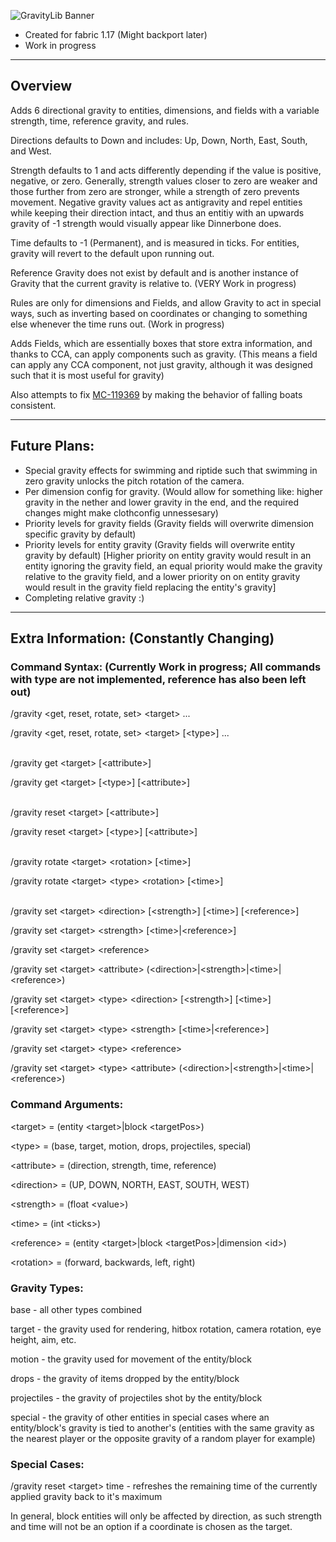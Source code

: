 ![GravityLib Banner](https://user-images.githubusercontent.com/56317194/121430473-c0d05980-c93d-11eb-8f18-4b33ecc59bed.png)

- Created for fabric 1.17 (Might backport later)
- Work in progress

---

## Overview

Adds 6 directional gravity to entities, dimensions, and fields with a variable strength, time, reference gravity, and rules.

Directions defaults to Down and includes: Up, Down, North, East, South, and West.

Strength defaults to 1 and acts differently depending if the value is positive, negative, or zero. Generally, strength values closer to zero are weaker and those further from zero are stronger, while a strength of zero prevents movement. Negative gravity values act as antigravity and repel entities while keeping their direction intact, and thus an entitiy with an upwards gravity of -1 strength would visually appear like Dinnerbone does.

Time defaults to -1 (Permanent), and is measured in ticks. For entities, gravity will revert to the default upon running out.

Reference Gravity does not exist by default and is another instance of Gravity that the current gravity is relative to. (VERY Work in progress)

Rules are only for dimensions and Fields, and allow Gravity to act in special ways, such as inverting based on coordinates or changing to something else whenever the time runs out. (Work in progress)

Adds Fields, which are essentially boxes that store extra information, and thanks to CCA, can apply components such as gravity. (This means a field can apply any CCA component, not just gravity, although it was designed such that it is most useful for gravity)

Also attempts to fix [MC-119369](https://bugs.mojang.com/browse/MC-119369) by making the behavior of falling boats consistent.

---

## Future Plans:
- Special gravity effects for swimming and riptide such that swimming in zero gravity unlocks the pitch rotation of the camera.
- Per dimension config for gravity. (Would allow for something like: higher gravity in the nether and lower gravity in the end, and the required changes might make clothconfig unnessesary)
- Priority levels for gravity fields (Gravity fields will overwrite dimension specific gravity by default)
- Priority levels for entity gravity (Gravity fields will overwrite entity gravity by default) [Higher priority on entity gravity would result in an entity ignoring the gravity field, an equal priority would make the gravity relative to the gravity field, and a lower priority on on entity gravity would result in the gravity field replacing the entity's gravity]
- Completing relative gravity :)

---

## Extra Information: (Constantly Changing)

### Command Syntax: (Currently Work in progress; All commands with type are not implemented, reference has also been left out)

/gravity \<get, reset, rotate, set> \<target> ...

/gravity \<get, reset, rotate, set> \<target> [\<type>] ...

\
/gravity get \<target> [\<attribute>]

/gravity get \<target> [\<type>] [\<attribute>]

\
/gravity reset \<target> [\<attribute>]

/gravity reset \<target> [\<type>] [\<attribute>]

\
/gravity rotate \<target> \<rotation> [\<time>]

/gravity rotate \<target> \<type> \<rotation> [\<time>]

\
/gravity set \<target> \<direction> [\<strength>] [\<time>] [\<reference>]

/gravity set \<target> \<strength> [\<time>|\<reference>]

/gravity set \<target> \<reference>

/gravity set \<target> \<attribute> (\<direction>|\<strength>|\<time>|\<reference>)

/gravity set \<target> \<type> \<direction> [\<strength>] [\<time>] [\<reference>]

/gravity set \<target> \<type> \<strength> [\<time>|\<reference>]

/gravity set \<target> \<type> \<reference>

/gravity set \<target> \<type> \<attribute> (\<direction>|\<strength>|\<time>|\<reference>)

### Command Arguments:

\<target> = (entity \<target>|block \<targetPos>)

\<type> = (base, target, motion, drops, projectiles, special)

\<attribute> = (direction, strength, time, reference)

\<direction> = (UP, DOWN, NORTH, EAST, SOUTH, WEST)

\<strength> = (float \<value>)

\<time> = (int \<ticks>)

\<reference> = (entity \<target>|block \<targetPos>|dimension \<id>)

\<rotation> = (forward, backwards, left, right)

### Gravity Types:

base - all other types combined

target - the gravity used for rendering, hitbox rotation, camera rotation, eye height, aim, etc.

motion - the gravity used for movement of the entity/block

drops - the gravity of items dropped by the entity/block

projectiles - the gravity of projectiles shot by the entity/block

special - the gravity of other entities in special cases where an entity/block's gravity is tied to another's
(entities with the same gravity as the nearest player or the opposite gravity of a random player for example)

### Special Cases:

/gravity reset \<target> time - refreshes the remaining time of the currently applied gravity back to it's maximum

In general, block entities will only be affected by direction, as such strength and time will not be an option if a coordinate is chosen as the target.
